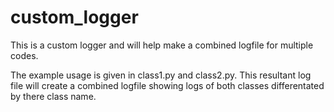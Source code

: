 # custom_logger
This is a custom logger and will help make a combined logfile for multiple codes.

The example usage is given in class1.py and class2.py. This resultant log file will create a combined logfile showing logs of both classes differentated by there class name.
